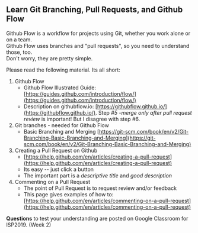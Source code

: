 ## Learn Git Branching, Pull Requests, and Github Flow

Github Flow is a workflow for projects using Git, 
whether you work alone or on a team.    
Github Flow uses branches and "pull requests", 
so you need to understand those, too.   
Don't worry, they are pretty simple.

Please read the following material.  Its all short:

1. Github Flow
   * Github Flow Illustrated Guide: [https://guides.github.com/introduction/flow/](https://guides.github.com/introduction/flow/)
   * Description on githubflow.io:  [https://githubflow.github.io/](https://githubflow.github.io/). Step *#5 -merge only after pull request review* is important!  But I disagree with step #6.
2. Git branches - needed for Github Flow
   * Basic Branching and Merging [https://git-scm.com/book/en/v2/Git-Branching-Basic-Branching-and-Merging](https://git-scm.com/book/en/v2/Git-Branching-Basic-Branching-and-Merging)
3. Creating a Pull Request on Github 
   * [https://help.github.com/en/articles/creating-a-pull-request](https://help.github.com/en/articles/creating-a-pull-request)
   * Its easy -- just click a button
   * The important part is a *descriptive title* and *good description*
4. Commenting on a Pull Request
   * The point of Pull Request is to request review and/or feedback
   * This page gives examples of how to: [https://help.github.com/en/articles/commenting-on-a-pull-request](https://help.github.com/en/articles/commenting-on-a-pull-request)


**Questions** to test your understanding are posted on Google Classroom for ISP2019. (Week 2)


